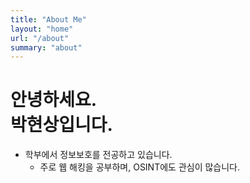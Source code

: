 ```yaml
---
title: "About Me"
layout: "home"
url: "/about"
summary: "about"
---
```

<h1>안녕하세요. <br/> 
박현상입니다.</h1>

- 학부에서 정보보호를 전공하고 있습니다.  
    - 주로 웹 해킹을 공부하며, OSINT에도 관심이 많습니다.